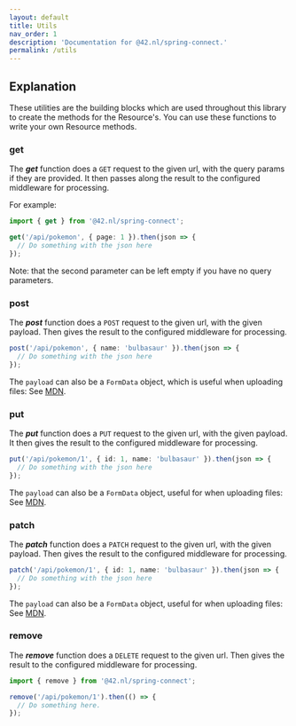 ```yaml
---
layout: default
title: Utils
nav_order: 1
description: 'Documentation for @42.nl/spring-connect.'
permalink: /utils
---
```


## Explanation

These utilities are the building blocks which are used throughout this library to create the methods for the Resource's. You can use
these functions to write your own Resource methods.

### get

The **_get_** function does a `GET` request to the given url, with the query params if they are provided. It then passes along the result to the configured middleware for processing.

For example:

```ts
import { get } from '@42.nl/spring-connect';

get('/api/pokemon', { page: 1 }).then(json => {
  // Do something with the json here
});
```

Note: that the second parameter can be left empty if you have
no query parameters.

### post

The **_post_** function does a `POST` request to the given url, with the given payload.
Then gives the result to the configured middleware
for processing.

```ts
post('/api/pokemon', { name: 'bulbasaur' }).then(json => {
  // Do something with the json here
});
```

The `payload` can also be a `FormData` object, which is useful when uploading
files: See [MDN](https://developer.mozilla.org/en-US/docs/Web/API/FormData).

### put

The **_put_** function does a `PUT` request to the given url, with the given payload.
It then gives the result to the configured middleware for processing.

```ts
put('/api/pokemon/1', { id: 1, name: 'bulbasaur' }).then(json => {
  // Do something with the json here
});
```

The `payload` can also be a `FormData` object, useful for when uploading
files: See [MDN](https://developer.mozilla.org/en-US/docs/Web/API/FormData).

### patch

The **_patch_** function does a `PATCH` request to the given url, with the given payload.
Then gives the result to the configured middleware
for processing.

```ts
patch('/api/pokemon/1', { id: 1, name: 'bulbasaur' }).then(json => {
  // Do something with the json here
});
```

The `payload` can also be a `FormData` object, useful for when uploading
files: See [MDN](https://developer.mozilla.org/en-US/docs/Web/API/FormData).

### remove

The **_remove_** function does a `DELETE` request to the given url.
Then gives the result to the configured middleware
for processing.

```ts
import { remove } from '@42.nl/spring-connect';

remove('/api/pokemon/1').then(() => {
  // Do something here.
});
```

